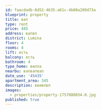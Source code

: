```yaml
---
id: faacdadb-8d52-4635-a61c-4b80a289d73a
blueprint: property
title: вап
type: rent
price: 445
address: вапвп
district: Lumina
floor: 4
rooms: 4
lift: есть
balcony: есть
bathroom: 4
type_home: вилла
nearbu: вапвапвап
date_use: '45435'
apartment_area: 345
description: ввивпвп
images:
  - properties/property-1757088034-0.jpg
published: true
---
```

